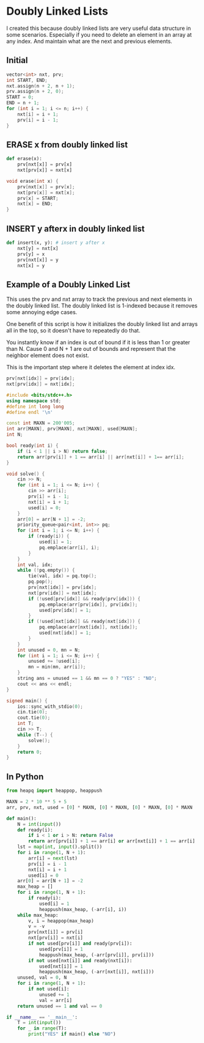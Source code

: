 # Doubly Linked Lists

I created this because doubly linked lists are very useful data structure in some scenarios.  Especially if you need to delete an element in an array at any index.  And maintain what are the next and previous elements.

## Initial

```cpp
vector<int> nxt, prv;
int START, END;
nxt.assign(n + 2, n + 1);
prv.assign(n + 2, 0);
START = 0;
END = n + 1;
for (int i = 1; i <= n; i++) {
    nxt[i] = i + 1;
    prv[i] = i - 1;
}
```

## ERASE x from doubly linked list

```py
def erase(x):
    prv[nxt[x]] = prv[x]
    nxt[prv[x]] = nxt[x]
```

```cpp
void erase(int x) {
    prv[nxt[x]] = prv[x];
    nxt[prv[x]] = nxt[x];
    prv[x] = START;
    nxt[x] = END;
}
```

## INSERT y afterx in doubly linked list

```py
def insert(x, y): # insert y after x
    nxt[y] = nxt[x]
    prv[y] = x
    prv[nxt[x]] = y
    nxt[x] = y
```

## Example of a Doubly Linked List 

This uses the prv and nxt array to track the previous and next elements in the doubly linked list.  The doubly linked list is 1-indexed because it removes some annoying edge cases.  

One benefit of this script is how it initializes the doubly linked list and arrays all in the top, so it doesn't have to repeatedly do that. 

You instantly know if an index is out of bound if it is less than 1 or greater than N.  Cause 0 and N + 1 are out of bounds and represent that the neighbor element does not exist.

This is the important step where it deletes the element at index idx.

```cpp
prv[nxt[idx]] = prv[idx];
nxt[prv[idx]] = nxt[idx];
```

```cpp
#include <bits/stdc++.h>
using namespace std;
#define int long long
#define endl '\n'

const int MAXN = 200'005;
int arr[MAXN], prv[MAXN], nxt[MAXN], used[MAXN];
int N;

bool ready(int i) {
    if (i < 1 || i > N) return false;
    return arr[prv[i]] + 1 == arr[i] || arr[nxt[i]] + 1== arr[i];
}

void solve() {
    cin >> N;
    for (int i = 1; i <= N; i++) {
        cin >> arr[i];
        prv[i] = i - 1;
        nxt[i] = i + 1;
        used[i] = 0;
    }
    arr[0] = arr[N + 1] = -2;
    priority_queue<pair<int, int>> pq;
    for (int i = 1; i <= N; i++) {
        if (ready(i)) {
            used[i] = 1;
            pq.emplace(arr[i], i);
        }
    }
    int val, idx;
    while (!pq.empty()) {
        tie(val, idx) = pq.top();
        pq.pop();
        prv[nxt[idx]] = prv[idx];
        nxt[prv[idx]] = nxt[idx];
        if (!used[prv[idx]] && ready(prv[idx])) {
            pq.emplace(arr[prv[idx]], prv[idx]);
            used[prv[idx]] = 1;
        }
        if (!used[nxt[idx]] && ready(nxt[idx])) {
            pq.emplace(arr[nxt[idx]], nxt[idx]);
            used[nxt[idx]] = 1;
        }
    }
    int unused = 0, mn = N;
    for (int i = 1; i <= N; i++) {
        unused += !used[i];
        mn = min(mn, arr[i]);
    }
    string ans = unused == 1 && mn == 0 ? "YES" : "NO";
    cout << ans << endl;
}

signed main() {
    ios::sync_with_stdio(0);
    cin.tie(0);
    cout.tie(0);
    int T;
    cin >> T;
    while (T--) {
        solve();
    }
    return 0;
}
```

## In Python

```py
from heapq import heappop, heappush

MAXN = 2 * 10 ** 5 + 5
arr, prv, nxt, used = [0] * MAXN, [0] * MAXN, [0] * MAXN, [0] * MAXN

def main():
    N = int(input())
    def ready(i):
        if i < 1 or i > N: return False
        return arr[prv[i]] + 1 == arr[i] or arr[nxt[i]] + 1 == arr[i]
    lst = map(int, input().split())
    for i in range(1, N + 1):
        arr[i] = next(lst)
        prv[i] = i - 1
        nxt[i] = i + 1
        used[i] = 0
    arr[0] = arr[N + 1] = -2
    max_heap = []
    for i in range(1, N + 1):
        if ready(i):
            used[i] = 1
            heappush(max_heap, (-arr[i], i))
    while max_heap:
        v, i = heappop(max_heap)
        v = -v
        prv[nxt[i]] = prv[i]
        nxt[prv[i]] = nxt[i]
        if not used[prv[i]] and ready(prv[i]):
            used[prv[i]] = 1
            heappush(max_heap, (-arr[prv[i]], prv[i]))
        if not used[nxt[i]] and ready(nxt[i]):
            used[nxt[i]] = 1
            heappush(max_heap, (-arr[nxt[i]], nxt[i]))
    unused, val = 0, N
    for i in range(1, N + 1):
        if not used[i]:
            unused += 1
            val = arr[i]
    return unused == 1 and val == 0

if __name__ == '__main__':
    T = int(input())
    for _ in range(T):
        print("YES" if main() else "NO")
```